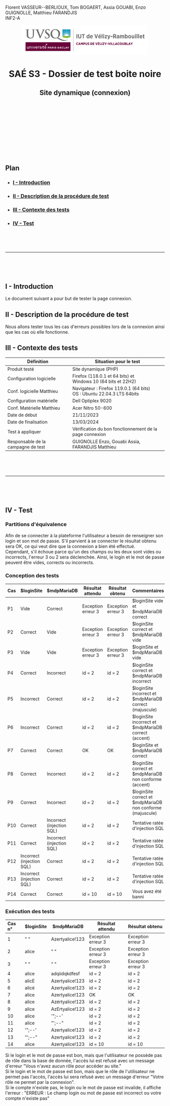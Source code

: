 Florent VASSEUR--BERLIOUX, Tom BOGAERT, Assia GOUABI, Enzo GUIGNOLLE, Matthieu FARANDJIS<br>
INF2-A

<div align="center">
<img height="95" width="400" src="../../img/IUT_Velizy_Villacoublay_logo_2020_ecran.png" title="logo uvsq vélizy"/>

# SAÉ S3 - Dossier de test boite noire 
## Site dynamique (connexion)

<br><br>

</div>

<br><br><br><br><br><br><br>

## Plan
- ### [I - Introduction](#I)
- ### [II - Description de la procédure de test](#II)
- ### [III - Contexte des tests](#III)
- ### [IV - Test](#IV)


<br><br><br>

----------

<br><br><br>

## <a name="I"></a>I - Introduction

Le document suivant a pour but de tester la page connexion.
<br>

## <a name="II"></a>II - Description de la procédure de test

Nous allons tester tous les cas d'erreurs possibles lors de la connexion ainsi que les cas où elle fonctionne. 
<br>

## <a name="III"></a>III - Contexte des tests

| Définition                         | Situation pour le test                                                   |
|------------------------------------|--------------------------------------------------------------------------|
| Produit testé                      | Site dynamique (PHP)                                                     |
| Configuration logicielle           | Firefox (118.0.1 et 64 bits) et<br/>Windows 10 (64 bits et 22H2)         |
| Conf. logicielle Matthieu          | Navigateur : Firefox 119.0.1 (64 bits)<br>OS : Ubuntu 22.04.3 LTS 64bits |
| Configuration matérielle           | Dell Optiplex 9020                                                       |
| Conf. Matérielle Matthieu          | Acer Nitro 50-600                                                        |
| Date de début                      | 21/11/2023                                                               |
| Date de finalisation               | 13/03/2024                                                               |
| Test à appliquer                   | Vérification du bon fonctionnement de la page connexion                  |
| Responsable de la campagne de test | GUIGNOLLE Enzo, Gouabi Assia, FARANDJIS Matthieu                         |


<br><br><br>

----------

<br><br><br>

## <a name="IV"></a>IV - Test

### Partitions d'équivalence 

Afin de se connecter à la plateforme l'utilisateur a besoin de renseigner son login et son mot de passe. S'il parvient à se connecter le résultat obtenu sera OK, ce qui veut dire que la connexion a bien été effectué. 
<br>
Cependant, s'il échoue parce qu'un des champs ou les deux sont vides ou incorrects, l'erreur 3 ou 2 sera déclenchée. Ainsi, le login et le mot de passe peuvent être vides, corrects ou incorrects.  

### Conception des tests

| Cas | $loginSite                | $mdpMariaDB               | Résultat attendu   | Résultat obtenu    | Commentaires                                               |
|:----|---------------------------|---------------------------|--------------------|--------------------|------------------------------------------------------------|
| P1  | Vide                      | Correct                   | Exception erreur 3 | Exception erreur 3 | $loginSite vide et $mdpMariaDB correct                     |
| P2  | Correct                   | Vide                      | Exception erreur 3 | Exception erreur 3 | $loginSite correct et $mdpMariaDB vide                     |
| P3  | Vide                      | Vide                      | Exception erreur 3 | Exception erreur 3 | $loginSite et $mdpMariaDB vide                             |
| P4  | Correct                   | Incorrect                 | id = 2             | id = 2             | $loginSite correct et $mdpMariaDB incorrect                |
| P5  | Incorrect                 | Correct                   | id = 2             | id = 2             | $loginSite incorrect et $mdpMariaDB correct (majuscule)    |
| P6  | Incorrect                 | Correct                   | id = 2             | id = 2             | $loginSite incorrect et $mdpMariaDB correct (accent)       |
| P7  | Correct                   | Correct                   | OK                 | OK                 | $loginSite et $mdpMariaDB correct                          |
| P8  | Correct                   | Incorrect                 | id = 2             | id = 2             | $loginSite correct et $mdpMariaDB non conforme (accent)    |
| P9  | Correct                   | Incorrect                 | id = 2             | id = 2             | $loginSite correct et $mdpMariaDB non conforme (majuscule) |
| P10 | Correct                   | Incorrect (injection SQL) | id = 2             | id = 2             | Tentative ratée d'injection SQL                            |
| P11 | Correct                   | Incorrect (injection SQL) | id = 2             | id = 2             | Tentative ratée d'injection SQL                            |
| P12 | Incorrect (injection SQL) | Correct                   | id = 2             | id = 2             | Tentative ratée d'injection SQL                            |
| P13 | Incorrect (injection SQL) | Correct                   | id = 2             | id = 2             | Tentative ratée d'injection SQL                            |
| P14 | Correct | Correct                   | id = 10             | id = 10             | Vous avez été banni     |


### Exécution des tests 

| Cas n° | $loginSite | $mdpMariaDB      | Résultat attendu   | Résultat obtenu    |
|:-------|------------|------------------|--------------------|--------------------|
| 1      | " "        | Azertyalice!123  | Exception erreur 3 | Exception erreur 3 |
| 2      | alice      | " "              | Exception erreur 3 | Exception erreur 3 |
| 3      | " "        | " "              | Exception erreur 3 | Exception erreur 3 |
| 4      | alice      | adqiidqkdfesf    | id = 2             | id = 2             |
| 5      | alicE      | Azertyalice!123  | id = 2             | id = 2             |
| 6      | alicé      | Azertyalice!123  | id = 2             | id = 2             |
| 7      | alice      | Azertyalice!123  | OK                 | OK                 |
| 8      | alice      | Azértyalice!123  | id = 2             | id = 2             |
| 9      | alice      | AzErtyalice!123  | id = 2             | id = 2             |
| 10     | alice      | '";--'           | id = 2             | id = 2             |
| 11     | alice      | "';--"           | id = 2             | id = 2             |
| 12     | '";--'     | Azertyalice!123  | id = 2             | id = 2             |
| 13     | "';--"     | Azertyalice!123  | id = 2             | id = 2             |
| 14     | alice      | Azertyalice!123  | id = 10            | id = 10            |

Si le login et le mot de passe est bon, mais que l'utilisateur ne possède pas de rôle dans la base de donnée, l'accès lui est refusé avec un message d'erreur "Vous n'avez aucun rôle pour accéder au site."<br>
Si le login et le mot de passe est bon, mais que le rôle de l'utilisateur ne permet pas l'accès, l'accès lui sera refusé avec un message d'erreur "Votre rôle ne permet par la connexion".<br>
Si le compte n'existe pas, le login ou le mot de passe est invalide, il affiche l'erreur : "ERREUR : Le champ login ou mot de passe est incorrect ou votre compte n'existe pas"
